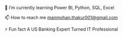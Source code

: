 🌱 I’m currently learning Power BI, Python, SQL, Excel

📫 How to reach me manmohan.thakur001@gmail.com

⚡ Fun fact A US Banking Expert  Turned IT Professional


<!---
MMThakur/MMThakur is a ✨ special ✨ repository because its `README.md` (this file) appears on your GitHub profile.
You can click the Preview link to take a look at your changes.
--->
